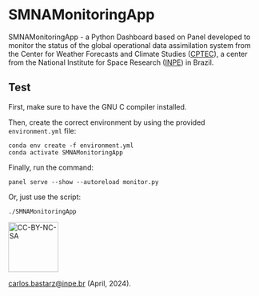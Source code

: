 # SMNAMonitoringApp

SMNAMonitoringApp - a Python Dashboard based on Panel developed to monitor the status of the global operational data assimilation system from the Center for Weather Forecasts and Climate Studies ([CPTEC](https://www.cptec.inpe.br)), a center from the National Institute for Space Research ([INPE](https://www.gov.br/inpe/)) in Brazil.

## Test

First, make sure to have the GNU C compiler installed.

Then, create the correct environment by using the provided `environment.yml` file:

```
conda env create -f environment.yml
conda activate SMNAMonitoringApp
```

Finally, run the command:


```
panel serve --show --autoreload monitor.py
```

Or, just use the script:

```
./SMNAMonitoringApp
```

<a href="https://creativecommons.org/licenses/by-nc-sa/4.0/legalcode" target="_blank"><img src="https://mirrors.creativecommons.org/presskit/buttons/88x31/png/by-nc-sa.png" alt="CC-BY-NC-SA" width="100"/></a>

carlos.bastarz@inpe.br (April, 2024).
